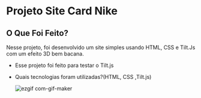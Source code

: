 # Projeto Site Card Nike

## O Que Foi Feito?

Nesse projeto, foi desenvolvido um site simples usando HTML, CSS e Tilt.Js com um efeito 3D bem bacana.

* Esse projeto foi feito para testar o Tilt.js
* Quais tecnologias foram utilizadas?(HTML, CSS ,Tilt.js)

  
  ![ezgif com-gif-maker](https://user-images.githubusercontent.com/85195379/124952952-1191ab80-dfeb-11eb-92e5-564a98c38bb7.gif)
